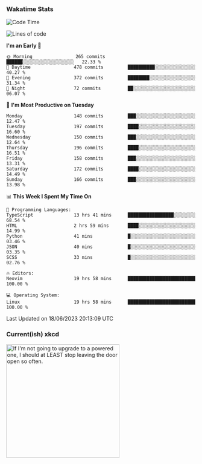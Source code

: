 ### Wakatime Stats
<!--START_SECTION:waka-->
![Code Time](http://img.shields.io/badge/Code%20Time-1%2C763%20hrs%2041%20mins-blue)

![Lines of code](https://img.shields.io/badge/From%20Hello%20World%20I%27ve%20Written-726.5%20thousand%20lines%20of%20code-blue)

**I'm an Early 🐤** 

```text
🌞 Morning                265 commits         ██████░░░░░░░░░░░░░░░░░░░   22.33 % 
🌆 Daytime                478 commits         ██████████░░░░░░░░░░░░░░░   40.27 % 
🌃 Evening                372 commits         ████████░░░░░░░░░░░░░░░░░   31.34 % 
🌙 Night                  72 commits          ██░░░░░░░░░░░░░░░░░░░░░░░   06.07 % 
```
📅 **I'm Most Productive on Tuesday** 

```text
Monday                   148 commits         ███░░░░░░░░░░░░░░░░░░░░░░   12.47 % 
Tuesday                  197 commits         ████░░░░░░░░░░░░░░░░░░░░░   16.60 % 
Wednesday                150 commits         ███░░░░░░░░░░░░░░░░░░░░░░   12.64 % 
Thursday                 196 commits         ████░░░░░░░░░░░░░░░░░░░░░   16.51 % 
Friday                   158 commits         ███░░░░░░░░░░░░░░░░░░░░░░   13.31 % 
Saturday                 172 commits         ████░░░░░░░░░░░░░░░░░░░░░   14.49 % 
Sunday                   166 commits         ███░░░░░░░░░░░░░░░░░░░░░░   13.98 % 
```


📊 **This Week I Spent My Time On** 

```text
💬 Programming Languages: 
TypeScript               13 hrs 41 mins      █████████████████░░░░░░░░   68.54 % 
HTML                     2 hrs 59 mins       ████░░░░░░░░░░░░░░░░░░░░░   14.99 % 
Python                   41 mins             █░░░░░░░░░░░░░░░░░░░░░░░░   03.46 % 
JSON                     40 mins             █░░░░░░░░░░░░░░░░░░░░░░░░   03.35 % 
SCSS                     33 mins             █░░░░░░░░░░░░░░░░░░░░░░░░   02.76 % 

🔥 Editors: 
Neovim                   19 hrs 58 mins      █████████████████████████   100.00 % 

💻 Operating System: 
Linux                    19 hrs 58 mins      █████████████████████████   100.00 % 
```


 Last Updated on 18/06/2023 20:13:09 UTC
<!--END_SECTION:waka-->

### Current(ish) xkcd
<a id="xkcd-a" title="If I'm not going to upgrade to a powered one, I should at LEAST stop leaving the door open so often." href="https://www.xkcd.com" target="_blank">
        <img align="center" id="xkcd-img" src="https://imgs.xkcd.com/comics/heat_pump.png" alt="If I'm not going to upgrade to a powered one, I should at LEAST stop leaving the door open so often." height=300 />
</a>
